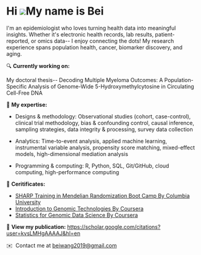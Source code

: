 Hi ![](https://user-images.githubusercontent.com/18350557/176309783-0785949b-9127-417c-8b55-ab5a4333674e.gif)My name is Bei
===========================================================================================================================

I'm an epidemiologist who loves turning health data into meaningful insights. Whether it's electronic health records, lab results, patient-reported, or omics data-- I enjoy connecting the dots! My research experience spans population health, cancer, biomarker discovery, and aging. 

🔍 **Currently working on:** 

My doctoral thesis-- Decoding Multiple Myeloma Outcomes: A Population-Specific Analysis of Genome-Wide 5-Hydroxymethylcytosine in Circulating Cell-Free DNA 

📌 **My expertise:** 

- Designs & methodology: Observational studies (cohort, case-control), clinical trial methodology, bias & confounding control, causal inference, sampling strategies, data integrity & processing, survey data collection 

- Analytics: Time-to-event analysis, applied machine learning, instrumental variable analysis, propensity score matching, mixed-effect models, high-dimensional mediation analysis 

- Programming & computing: R, Python, SQL, Git/GitHub, cloud computing, high-performance computing

📌 **Ceritificates:** 

- [SHARP Training in Mendelian Randomization Boot Camp By Columbia University](https://lnkd.in/esX5uzQh)
- [Introduction to Genomic Technologies By Coursera](https://www.coursera.org/account/accomplishments/certificate/Y9TL6YSMGXZM)
- [Statistics for Genomic Data Science By Coursera](https://www.coursera.org/account/accomplishments/certificate/JCNZPU8WPRZH)

📌 **View my publication:** https://scholar.google.com/citations?user=kvsLMHgAAAAJ&hl=en


✉️  Contact me at [beiwang2019@gmail.com](mailto:beiwang2019@gmail.com)
